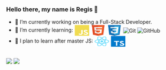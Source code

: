 ### Hello there, my name is Regis 👋

- 🔭 I’m currently working on being a Full-Stack Developer.
- 🌱 I’m currently learning: <img align="center" alt="Js" height="30" width="40" src="https://raw.githubusercontent.com/devicons/devicon/master/icons/javascript/javascript-plain.svg">
  <img align="center" alt="HTML" height="30" width="40" src="https://raw.githubusercontent.com/devicons/devicon/master/icons/html5/html5-original.svg">
  <img align="center" alt="CSS" height="30" width="40" src="https://raw.githubusercontent.com/devicons/devicon/master/icons/css3/css3-original.svg">
  <img align="center" alt="Git" height="30" width="40" src="https://raw.githubusercontent.com/jmnote/z-icons/master/svg/git.svg">
  <img align="center" alt="GitHub" height="30" width="40" src="https://raw.githubusercontent.com/jmnote/z-icons/master/svg/github.svg">
- 🌱 I plan to learn after master JS: <img align="center" alt="React" height="30" width="40" src="https://raw.githubusercontent.com/devicons/devicon/master/icons/react/react-original.svg"> <img align="center" alt="Ts" height="30" width="40" src="https://raw.githubusercontent.com/devicons/devicon/master/icons/typescript/typescript-plain.svg">
<br>
<a href = "mailto:regiscfreitas1212@gmail.com"><img src="https://img.shields.io/badge/-Gmail-%23333?style=for-the-badge&logo=gmail&logoColor=white" target="_blank"></a>
  <a href="https://www.linkedin.com/in/regis-freitas/" target="_blank"><img src="https://img.shields.io/badge/-LinkedIn-%230077B5?style=for-the-badge&logo=linkedin&logoColor=white" target="_blank"></a>




  


